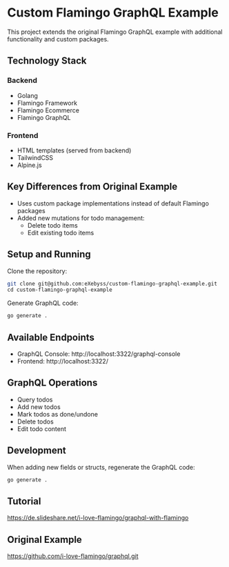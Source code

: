 # Custom Flamingo GraphQL Example

This project extends the original Flamingo GraphQL example with additional functionality and custom packages.

## Technology Stack

### Backend
- Golang
- Flamingo Framework
- Flamingo Ecommerce
- Flamingo GraphQL

### Frontend
- HTML templates (served from backend)
- TailwindCSS
- Alpine.js

## Key Differences from Original Example
- Uses custom package implementations instead of default Flamingo packages
- Added new mutations for todo management:
    - Delete todo items
    - Edit existing todo items

## Setup and Running

Clone the repository:
```bash
git clone git@github.com:eXebyss/custom-flamingo-graphql-example.git
сd custom-flamingo-graphql-example
```

Generate GraphQL code:
```bash
go generate .
```

## Available Endpoints
- GraphQL Console: http://localhost:3322/graphql-console
- Frontend: http://localhost:3322/

## GraphQL Operations
- Query todos
- Add new todos
- Mark todos as done/undone
- Delete todos
- Edit todo content

## Development
When adding new fields or structs, regenerate the GraphQL code:
```bash
go generate .
```

## Tutorial
https://de.slideshare.net/i-love-flamingo/graphql-with-flamingo

## Original Example
https://github.com/i-love-flamingo/graphql.git
